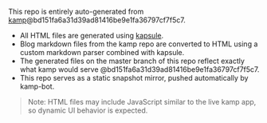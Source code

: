 This repo is entirely auto-generated from [kamp](https://github.com/sakethpathike/kamp)@bd151fa6a31d39ad81416be9e1fa36797cf7f5c7.

- All HTML files are generated using [kapsule](https://github.com/sakethpathike/kapsule).
- Blog markdown files from the kamp repo are converted to HTML using a custom markdown parser combined with kapsule.
- The generated files on the master branch of this repo reflect exactly what kamp would serve @bd151fa6a31d39ad81416be9e1fa36797cf7f5c7.
- This repo serves as a static snapshot mirror, pushed automatically by kamp-bot.

> Note: HTML files may include JavaScript similar to the live kamp app, so dynamic UI behavior is expected.